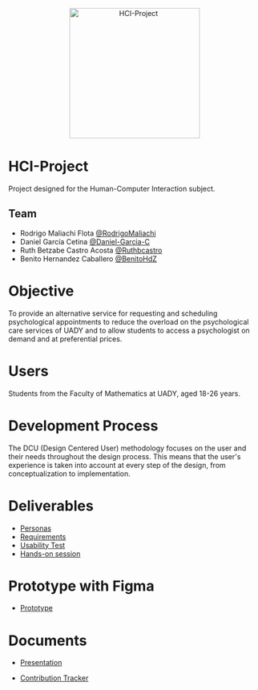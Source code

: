 <p align="center">
<img src="https://i.imgur.com/lojS7Yw.png" alt="HCI-Project" height="260px" width="260px" />
</p>

# HCI-Project
Project designed for the Human-Computer Interaction subject.

## Team

- Rodrigo Maliachi Flota [@RodrigoMaliachi](https://github.com/RodrigoMaliachi "Click Here")
- Daniel García Cetina [@Daniel-Garcia-C](https://github.com/Daniel-Garcia-C "Click Here")
- Ruth Betzabe Castro Acosta [@Ruthbcastro](https://github.com/Ruthbcastro "Click Here")
- Benito Hernandez Caballero [@BenitoHdZ](https://github.com/BenitoHdZ "Click Here")

# Objective
To provide an alternative service for requesting and scheduling psychological appointments to reduce the overload on the psychological care services of UADY and to allow students to access a psychologist on demand and at preferential prices.

# Users
Students from the Faculty of Mathematics at UADY, aged 18-26 years.

# Development Process
The DCU (Design Centered User) methodology focuses on the user and their needs throughout the design process. This means that the user's experience is taken into account at every step of the design, from conceptualization to implementation.

# Deliverables
- [Personas](/Artefactos/Persona.png "Click Here")
- [Requirements](/Artefactos/Requisitos/RF%20y%20RNF%20HCI.pdf "Click Here")
- [Usability Test](/Artefactos/Docs/Prueba%20de%20Usabilidad.md "Click Here")
- [Hands-on session](https://drive.google.com/file/d/1E6Pa5LyiR8pQHOy52hYe1pO5_KlMom-f/view?usp=sharing "Click Here")

# Prototype with Figma
- [Prototype](https://www.figma.com/design/mq8J1BKZHTmLDctN3HZ55w/Prototipo-(Low-fidelity)?node-id=8%3A7587&t=mzu1bJTgtbMTfpYl-1 "Click Here")

# Documents 
- [Presentation](https://youtu.be/zKvRnGvW3SE "Click Here")

- [Contribution Tracker](https://ossified-kiwi-c13.notion.site/3b1f0268f1b448c699a03911aa4d1a88?v=91d19b1420d24d9387351101d8dce2a6 "Click Here")
